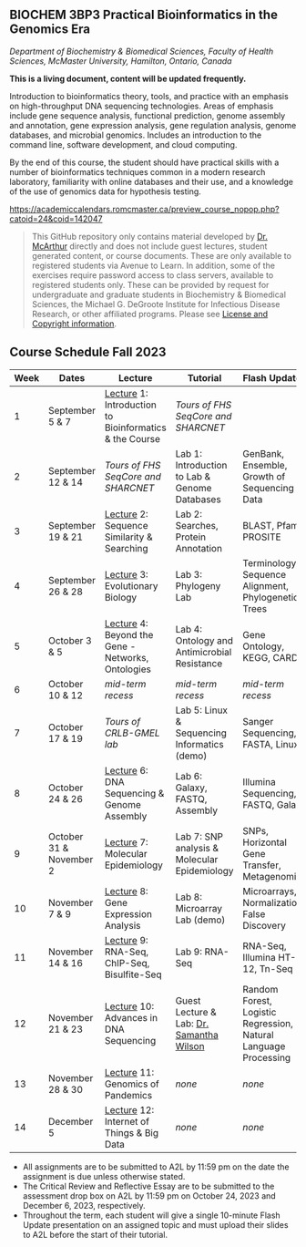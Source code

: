 ## BIOCHEM 3BP3 Practical Bioinformatics in the Genomics Era

*Department of Biochemistry & Biomedical Sciences, Faculty of Health Sciences, McMaster University, Hamilton, Ontario, Canada*

**This is a living document, content will be updated frequently.**

Introduction to bioinformatics theory, tools, and practice with an emphasis on high-throughput DNA sequencing technologies. Areas of emphasis include gene sequence analysis, functional prediction, genome assembly and annotation, gene expression analysis, gene regulation analysis, genome databases, and microbial genomics. Includes an introduction to the command line, software development, and cloud computing.

By the end of this course, the student should have practical skills with a number of bioinformatics techniques common in a modern research laboratory, familiarity with online databases and their use, and a knowledge of the use of genomics data for hypothesis testing.

https://academiccalendars.romcmaster.ca/preview_course_nopop.php?catoid=24&coid=142047

> This GitHub repository only contains material developed by [Dr. McArthur](http://mcarthurbioinformatics.ca) directly and does not include guest lectures, student generated content, or course documents. These are only available to registered students via Avenue to Learn. In addition, some of the exercises require password access to class servers, available to registered students only. These can be provided by request for undergraduate and graduate students in Biochemistry & Biomedical Sciences, the Michael G. DeGroote Institute for Infectious Disease Research, or other affiliated programs. Please see [License and Copyright information](https://github.com/agmcarthur/Biochem-3BP3/blob/master/LICENSE).

## Course Schedule Fall 2023

| Week | Dates | Lecture | Tutorial | Flash Updates |
|-----|-----|-----|-----|-----|
| 1 | September 5 & 7 | [Lecture](https://github.com/agmcarthur/Biochem-3BP3/tree/master/Lectures) 1: Introduction to Bioinformatics & the Course | *Tours of FHS SeqCore and SHARCNET* |
| 2 | September 12 & 14 | *Tours of FHS SeqCore and SHARCNET* | Lab 1: Introduction to Lab & Genome Databases | GenBank, Ensemble, Growth of Sequencing Data |
| 3 | September 19 & 21 | [Lecture](https://github.com/agmcarthur/Biochem-3BP3/tree/master/Lectures) 2: Sequence Similarity & Searching | Lab 2: Searches, Protein Annotation | BLAST, Pfam, PROSITE |
| 4 | September 26 & 28 | [Lecture](https://github.com/agmcarthur/Biochem-3BP3/tree/master/Lectures) 3: Evolutionary Biology | Lab 3: Phylogeny Lab | Terminology, Sequence Alignment, Phylogenetic Trees |
| 5 | October 3 & 5 | [Lecture](https://github.com/agmcarthur/Biochem-3BP3/tree/master/Lectures) 4: Beyond the Gene - Networks, Ontologies | Lab 4: Ontology and Antimicrobial Resistance | Gene Ontology, KEGG, CARD |
| 6 | October 10 & 12 | *mid-term recess* | *mid-term recess* | *mid-term recess* |
| 7 | October 17 & 19 | *Tours of CRLB-GMEL lab* | Lab 5: Linux & Sequencing Informatics (demo) | Sanger Sequencing, FASTA, Linux |
| 8 | October 24 & 26 | [Lecture](https://github.com/agmcarthur/Biochem-3BP3/tree/master/Lectures) 6: DNA Sequencing & Genome Assembly | Lab 6: Galaxy, FASTQ, Assembly | Illumina Sequencing, FASTQ, Galaxy |
| 9 | October 31 & November 2 | [Lecture](https://github.com/agmcarthur/Biochem-3BP3/tree/master/Lectures) 7: Molecular Epidemiology | Lab 7: SNP analysis & Molecular Epidemiology | SNPs, Horizontal Gene Transfer, Metagenomics |
| 10 | November 7 & 9 | [Lecture](https://github.com/agmcarthur/Biochem-3BP3/tree/master/Lectures) 8: Gene Expression Analysis | Lab 8: Microarray Lab (demo) | Microarrays, Normalization, False Discovery |
| 11 | November 14 & 16 | [Lecture](https://github.com/agmcarthur/Biochem-3BP3/tree/master/Lectures) 9: RNA-Seq, ChIP-Seq, Bisulfite-Seq | Lab 9: RNA-Seq | RNA-Seq, Illumina HT-12, Tn-Seq |
| 12 | November 21 & 23 | [Lecture](https://github.com/agmcarthur/Biochem-3BP3/tree/master/Lectures) 10: Advances in DNA Sequencing | Guest Lecture & Lab: [Dr. Samantha Wilson](https://www.wilsonpregnancylab.com/author/dr.-samantha-l.-wilson/) | Random Forest, Logistic Regression, Natural Language Processing |
| 13 | November 28 & 30 | [Lecture](https://github.com/agmcarthur/Biochem-3BP3/tree/master/Lectures) 11: Genomics of Pandemics | *none* | *none*
| 14 | December 5 | [Lecture](https://github.com/agmcarthur/Biochem-3BP3/tree/master/Lectures) 12: Internet of Things & Big Data | *none* | *none*

* All assignments are to be submitted to A2L by 11:59 pm on the date the assignment is due unless otherwise stated.
* The Critical Review and Reflective Essay are to be submitted to the assessment drop box on A2L by 11:59 pm on October 24, 2023 and December 6, 2023, respectively.
* Throughout the term, each student will give a single 10-minute Flash Update presentation on an assigned topic and must upload their slides to A2L before the start of their tutorial.
